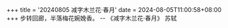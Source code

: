 +++
title = '20240805 减字木兰花·春月'
date = 2024-08-05T11:00:58+08:00
+++
步转回廊，半落梅花婉娩香。
-- 《减字木兰花·春月》 苏轼
